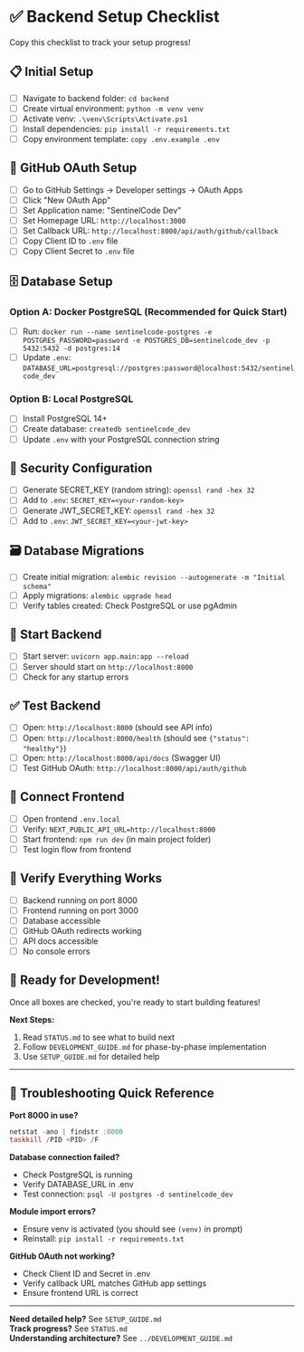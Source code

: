 # ✅ Backend Setup Checklist

Copy this checklist to track your setup progress!

## 📋 Initial Setup

- [ ] Navigate to backend folder: `cd backend`
- [ ] Create virtual environment: `python -m venv venv`
- [ ] Activate venv: `.\venv\Scripts\Activate.ps1`
- [ ] Install dependencies: `pip install -r requirements.txt`
- [ ] Copy environment template: `copy .env.example .env`

## 🔑 GitHub OAuth Setup

- [ ] Go to GitHub Settings → Developer settings → OAuth Apps
- [ ] Click "New OAuth App"
- [ ] Set Application name: "SentinelCode Dev"
- [ ] Set Homepage URL: `http://localhost:3000`
- [ ] Set Callback URL: `http://localhost:8000/api/auth/github/callback`
- [ ] Copy Client ID to `.env` file
- [ ] Copy Client Secret to `.env` file

## 🗄️ Database Setup

### Option A: Docker PostgreSQL (Recommended for Quick Start)
- [ ] Run: `docker run --name sentinelcode-postgres -e POSTGRES_PASSWORD=password -e POSTGRES_DB=sentinelcode_dev -p 5432:5432 -d postgres:14`
- [ ] Update `.env`: `DATABASE_URL=postgresql://postgres:password@localhost:5432/sentinelcode_dev`

### Option B: Local PostgreSQL
- [ ] Install PostgreSQL 14+
- [ ] Create database: `createdb sentinelcode_dev`
- [ ] Update `.env` with your PostgreSQL connection string

## 🔐 Security Configuration

- [ ] Generate SECRET_KEY (random string): `openssl rand -hex 32`
- [ ] Add to `.env`: `SECRET_KEY=<your-random-key>`
- [ ] Generate JWT_SECRET_KEY: `openssl rand -hex 32`
- [ ] Add to `.env`: `JWT_SECRET_KEY=<your-jwt-key>`

## 🗃️ Database Migrations

- [ ] Create initial migration: `alembic revision --autogenerate -m "Initial schema"`
- [ ] Apply migrations: `alembic upgrade head`
- [ ] Verify tables created: Check PostgreSQL or use pgAdmin

## 🚀 Start Backend

- [ ] Start server: `uvicorn app.main:app --reload`
- [ ] Server should start on `http://localhost:8000`
- [ ] Check for any startup errors

## ✅ Test Backend

- [ ] Open: `http://localhost:8000` (should see API info)
- [ ] Open: `http://localhost:8000/health` (should see `{"status": "healthy"}`)
- [ ] Open: `http://localhost:8000/api/docs` (Swagger UI)
- [ ] Test GitHub OAuth: `http://localhost:8000/api/auth/github`

## 🔗 Connect Frontend

- [ ] Open frontend `.env.local`
- [ ] Verify: `NEXT_PUBLIC_API_URL=http://localhost:8000`
- [ ] Start frontend: `npm run dev` (in main project folder)
- [ ] Test login flow from frontend

## 📝 Verify Everything Works

- [ ] Backend running on port 8000
- [ ] Frontend running on port 3000
- [ ] Database accessible
- [ ] GitHub OAuth redirects working
- [ ] API docs accessible
- [ ] No console errors

## 🎯 Ready for Development!

Once all boxes are checked, you're ready to start building features!

**Next Steps:**
1. Read `STATUS.md` to see what to build next
2. Follow `DEVELOPMENT_GUIDE.md` for phase-by-phase implementation
3. Use `SETUP_GUIDE.md` for detailed help

---

## 🐛 Troubleshooting Quick Reference

**Port 8000 in use?**
```powershell
netstat -ano | findstr :8000
taskkill /PID <PID> /F
```

**Database connection failed?**
- Check PostgreSQL is running
- Verify DATABASE_URL in .env
- Test connection: `psql -U postgres -d sentinelcode_dev`

**Module import errors?**
- Ensure venv is activated (you should see `(venv)` in prompt)
- Reinstall: `pip install -r requirements.txt`

**GitHub OAuth not working?**
- Check Client ID and Secret in .env
- Verify callback URL matches GitHub app settings
- Ensure frontend URL is correct

---

**Need detailed help?** See `SETUP_GUIDE.md`  
**Track progress?** See `STATUS.md`  
**Understanding architecture?** See `../DEVELOPMENT_GUIDE.md`
